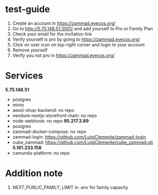 # test-guide
1. Create an account in https://zammad.eyecos.org/
2. Go to http://5.75.148.51:3001/ and add yourself to Pro or Family Plan
3. Check your email for the invitation link
4. Verify yourself is pro by going to https://zammad.eyecos.org/
5. Click on user icon on top-right corner and login to your account
6. Remove yourself
7. Verify you not pro in https://zammad.eyecos.org/

# Services
**5.75.148.51**
  - postgres
  - minio
  - aexol-shop-backend: no repo
  - vendure-nextjs-storefront-main: no repo
  - node-webhook: no repo
**95.217.3.89**
  - postgres
  - zammad-docker-compose: no repo
  - zammad-login: https://github.com/LuigiClemente/zammad-login
  - cube_zammad: https://github.com/LuigiClemente/cube_zammad.git
**5.161.233.158**
  - camunda-platform: no repo

# Addition note
1. NEXT_PUBLIC_FAMILY_LIMIT in .env for family capacity
